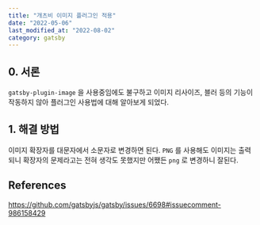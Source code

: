 ```yaml
---
title: "개츠비 이미지 플러그인 적용"
date: "2022-05-06"
last_modified_at: "2022-08-02"
category: gatsby
---
```


## 0. 서론
`gatsby-plugin-image` 을 사용중임에도 불구하고 이미지 리사이즈, 블러 등의 기능이 작동하지 않아 플러그인 사용법에 대해 알아보게 되었다.

## 1. 해결 방법
이미지 확장자를 대문자에서 소문자로 변경하면 된다. `PNG` 를 사용해도 이미지는 출력 되니 확장자의 문제라고는 전혀 생각도 못했지만 어쨌든 `png` 로 변경하니 잘된다.

## References
https://github.com/gatsbyjs/gatsby/issues/6698#issuecomment-986158429
